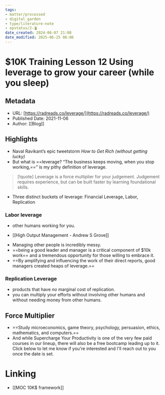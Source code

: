 ```yaml
---
tags: 
- matter/processed
- digital_garden
- type/literature-note
- epstatus/2-🪴
date_created: 2024-06-07 21:08
date_modified: 2025-06-25 06:06
---
```

# $10K Training Lesson 12 Using leverage to grow your career (while you sleep)

## Metadata

* URL: [https://radreads.co/leverage/](https://radreads.co/leverage/)
* Published Date: 2021-11-06
* Author: [[Blog]]

## Highlights

* Naval Ravikant’s epic tweetstorm _How to Get Rich (without getting lucky)_
* But what is ==leverage? “The business keeps moving, when you stop working,==” is my pithy definition of leverage.

> [!quote]
> Leverage is a force multiplier for your judgement. Judgement requires experience, but can be built faster by learning foundational skills.

+ Three distinct buckets of leverage: Financial Leverage, Labor, Replication

### Labor leverage

* other humans working for you.
+  [[High Output Management - Andrew S Grove]]
* Managing other people is incredibly messy.
* ==being a good leader and manager is a critical component of $10k work== and a tremendous opportunity for those willing to embrace it.
* ==By amplifying and influencing the work of their direct reports, good managers created heaps of leverage.==

### Replication Leverage

* products that have *no* marginal cost of replication.
* you can multiply your efforts without involving other humans and without needing money from other humans.

## Force Multiplier

* ==Study microeconomics, game theory, psychology, persuasion, ethics, mathematics, and computers.==
* And while Supercharge Your Productivity is one of the very few paid courses in our lineup, there will also be a free bootcamp leading up to it. Click below to let me know if you're interested and I'll reach out to you once the date is set.

# Linking

+ [[MOC 10K$ framework]]